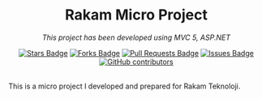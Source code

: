 <h1 align="center">Rakam Micro Project</h1>
<p align="center"><i>This project has been developed using MVC 5, ASP.NET</i></p>
<div align="center">
  <a href="https://github.com/mustafakbaser/RakamIKProjesi/stargazers"><img src="https://img.shields.io/github/stars/mustafakbaser/RakamIKProjesi" alt="Stars Badge"/></a>
<a href="https://github.com/mustafakbaser/RakamIKProjesi/network/members"><img src="https://img.shields.io/github/forks/mustafakbaser/RakamIKProjesi" alt="Forks Badge"/></a>
<a href="https://github.com/mustafakbaser/RakamIKProjesi/pulls"><img src="https://img.shields.io/github/issues-pr/mustafakbaser/RakamIKProjesi" alt="Pull Requests Badge"/></a>
<a href="https://github.com/mustafakbaser/RakamIKProjesi/issues"><img src="https://img.shields.io/github/issues/mustafakbaser/RakamIKProjesi" alt="Issues Badge"/></a>
<a href="https://github.com/mustafakbaser/RakamIKProjesi/graphs/contributors"><img alt="GitHub contributors" src="https://img.shields.io/github/contributors/mustafakbaser/RakamIKProjesi?color=2b9348"></a>

</div>
<br>

This is a micro project I developed and prepared for Rakam Teknoloji.
